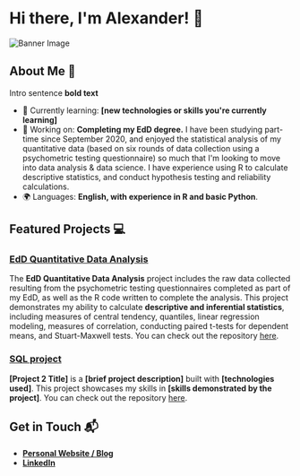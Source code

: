 # Hi there, I'm Alexander! 👋

![Banner Image](your_banner_image_url_here)

## About Me 🚀

Intro sentence **bold text**

- 🌱 Currently learning: **[new technologies or skills you're currently learning]**
- 🔭 Working on: **Completing my EdD degree.** I have been studying part-time since September 2020, and enjoyed the statistical analysis of my quantitative data (based on six rounds of data collection using a psychometric testing questionnaire) so much that I'm looking to move into data analysis & data science. I have experience using R to calculate descriptive statistics, and conduct hypothesis testing and reliability calculations. 
- 🌍 Languages: **English, with experience in R and basic Python**. 

## Featured Projects 💻

### [EdD Quantitative Data Analysis](project_link)

The **EdD Quantitative Data Analysis** project includes the raw data collected resulting from the psychometric testing questionnaires completed as part of my EdD, as well as the R code written to complete the analysis. This project demonstrates my ability to calculate **descriptive and inferential statistics**, including measures of central tendency, quantiles, linear regression modeling, measures of correlation, conducting paired t-tests for dependent means, and Stuart-Maxwell tests. You can check out the repository [here](project_1_repository_link).

### [SQL project](https://github.com/aeodeneal/sql_project_1)

**[Project 2 Title]** is a **[brief project description]** built with **[technologies used]**. This project showcases my skills in **[skills demonstrated by the project]**. You can check out the repository [here](project_2_repository_link).

## Get in Touch 📬

- **[Personal Website / Blog](odeneal.blog)**
- **[LinkedIn](https://www.linkedin.com/in/alexander-odeneal-a9119ab7/)**


